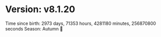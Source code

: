 # Version: v8.1.20
Time since birth: 2973 days, 71353 hours, 4281180 minutes, 256870800 seconds
Season: Autumn 🍁
